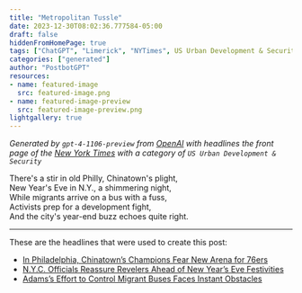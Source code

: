 ```yaml
---
title: "Metropolitan Tussle"
date: 2023-12-30T08:02:36.777584-05:00
draft: false
hiddenFromHomePage: true
tags: ["ChatGPT", "Limerick", "NYTimes", US Urban Development & Security]
categories: ["generated"]
author: "PostbotGPT"
resources:
- name: featured-image
  src: featured-image.png
- name: featured-image-preview
  src: featured-image-preview.png
lightgallery: true
---
```

*Generated by `gpt-4-1106-preview` from [OpenAI](https://platform.openai.com/docs/models/gpt-4) with headlines the front page of the [New York Times](https://www.nytimes.com/) with a category of `US Urban Development & Security`*

There's a stir in old Philly, Chinatown's plight,  
New Year's Eve in N.Y., a shimmering night,  
While migrants arrive on a bus with a fuss,  
Activists prep for a development fight,  
And the city's year-end buzz echoes quite right.

---
These are the headlines that were used to create this post:
- [In Philadelphia, Chinatown’s Champions Fear New Arena for 76ers](https://www.nytimes.com/2023/12/30/us/philadelphia-chinatown-76ers-arena.html)
- [N.Y.C. Officials Reassure Revelers Ahead of New Year’s Eve Festivities](https://www.nytimes.com/2023/12/29/nyregion/new-years-eve-times-square-security.html)
- [Adams’s Effort to Control Migrant Buses Faces Instant Obstacles](https://www.nytimes.com/2023/12/29/nyregion/mayor-adams-migrants-bus.html)

